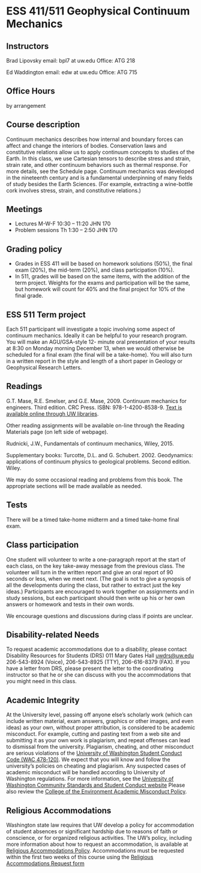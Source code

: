 # ESS 411/511 Geophysical Continuum Mechanics

## Instructors

Brad Lipovsky
email: bpl7 at uw.edu
Office: ATG 218

Ed Waddington
email: edw at uw.edu
Office: ATG 715

## Office Hours
by arrangement

## Course description
Continuum mechanics describes how internal and boundary forces can affect and change the interiors of bodies. Conservation laws and constitutive relations allow us to apply continuum concepts to studies of the Earth. In this class, we use Cartesian tensors to describe stress and strain, strain rate, and other continuum behaviors such as thermal response. For more details, see the Schedule page. Continuum mechanics was developed in the nineteenth century and is a fundamental underpinning of many fields of study besides the Earth Sciences. (For example, extracting a wine-bottle cork involves stress, strain, and constitutive relations.)

## Meetings
- Lectures M-W-F 10:30 – 11:20 JHN 170
- Problem sessions Th 1:30 – 2:50 JHN 170

## Grading policy
- Grades in ESS 411 will be based on homework solutions (50%), the final exam (20%), the mid-term (20%), and class participation (10%). 
- In 511, grades will be based on the same items, with the addition of the term project. Weights for the exams and participation will be the same, but homework will count for 40% and the final project for 10% of the final grade.

## ESS 511 Term project
Each 511 participant will investigate a topic involving some aspect of continuum mechanics. Ideally it can be helpful to your research program. You will make an AGU/GSA-style 12- minute oral presentation of your results at 8:30 on Monday morning December 13, when we would otherwise be scheduled for a final exam (the final will be a take-home). You will also turn in a written report in the style and length of a short paper in Geology or Geophysical Research Letters.

## Readings
G.T. Mase, R.E. Smelser, and G.E. Mase, 2009. Continuum mechanics for engineers. Third edition. CRC Press. ISBN: 978-1-4200-8538-9. [Text is available online through UW libraries](https://ebookcentral-proquest-com.offcampus.lib.washington.edu/lib/washington/detail.action?docID=1446640).

Other reading assignments will be available on-line through the Reading Materials page (on left side of webpage).

Rudnicki, J.W., Fundamentals of continuum mechanics, Wiley, 2015.

Supplementary books:
Turcotte, D.L. and G. Schubert. 2002. Geodynamics: applications of continuum physics to
geological problems. Second edition. Wiley.

We may do some occasional reading and problems from this book. The appropriate sections will be made available as needed.

## Tests
There will be a timed take-home midterm and a timed take-home final exam.

## Class participation
One student will volunteer to write a one-paragraph report at the start of each class, on the key take-away message from the previous class. The volunteer will turn in the written report and give an oral report of 90 seconds or less, when we meet next. (The goal is not to give a synopsis of all the developments during the class, but rather to extract just the key ideas.) Participants are encouraged to work together on assignments and in study sessions, but each participant should then write up his or her own answers or homework and tests in their own words.

We encourage questions and discussions during class if points are unclear.

## Disability-related Needs
To request academic accommodations due to a disability, please contact Disability Resources for Students (DRS) 011 Mary Gates Hall uwdrs@uw.edu 206-543-8924 (Voice), 206-543-8925 (TTY), 206-616-8379 (FAX). If you have a letter from DRS, please present the letter to the coordinating instructor so that he or she can discuss with you the accommodations that you might need in this class.

## Academic Integrity
At the University level, passing off anyone else’s scholarly work (which can include written material, exam answers, graphics or other images, and even ideas) as your own, without proper attribution, is considered to be academic misconduct. For example, cutting and pasting text from a web site and submitting it as your own work is plagiarism, and repeat offenses can lead to dismissal from the university. Plagiarism, cheating, and other misconduct are serious violations of the [University of Washington Student Conduct Code (WAC 478‐120)](http://www.washington.edu/cssc/for-students/student-code-of-conduct/). We expect that you will know and follow the university’s policies on cheating and plagiarism. Any suspected cases of academic misconduct will be handled according to University of Washington regulations. For more information, see the [University of Washington Community Standards and Student Conduct website](http://www.washington.edu/cssc/) Please also review the [College of the Environment Academic Misconduct Policy](http://coenv.washington.edu/intranet/academics/academic-policies/academicmisconduct/).

## Religious Accommodations
Washington state law requires that UW develop a policy for accommodation of student absences or significant hardship due to reasons of faith or conscience, or for organized religious activities. The UW’s policy, including more information about how to request an accommodation, is available at [Religious Accommodations Policy](https://registrar.washington.edu/staffandfaculty/religious-accommodations-policy/). Accommodations must be requested within the first two weeks of this course using the [Religious Accommodations Request form](https://registrar.washington.edu/students/religious-accommodations-request/)
